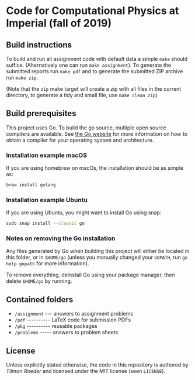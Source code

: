 # Code for Computational Physics at Imperial (fall of 2019)

## Build instructions

To build and run all assignment code with default data a simple `make` should suffice. (Alternatively
one can run `make assignment`). To generate the submitted reports run `make pdf` and to generate
the submitted ZIP archive run `make zip`.

(Note that the `zip` make target will create a zip with all files in the current directory, to generate
a tidy and small file, use `make clean zip`)


## Build prerequisites

This project uses Go. To build the go source, multiple open source compilers are available. See
[the Go website](https://golang.org) for more information on how to obtain a compiler for your
operating system and architecture.

### Installation example macOS

If you are using homebrew on macOs, the installation should be as simple as:
```bash
brew install golang
```

### Installation example Ubuntu

If you are using Ubuntu, you might want to install Go using snap:
```bash
sudo snap install --classic go
```

### Notes on removing the Go installation

Any files generated by Go when building this project will either be located in this folder, or in
`$HOME/go` (unless you manually changed your `GOPATH`, run `go help gopath` for more information).

To remove everything, deinstall Go using your package manager, then delete `$HOME/go` by running.


## Contained folders

- `/assignment` --- answers to assignment problems
- `/pdf` ---------- LaTeX code for submission PDFs
- `/pkg` ---------- reusable packages
- `/problems` ----- answers to problem sheets


## License

Unless explicitly stated otherwise, the code in this repository is authored by _Tilman Roeder_ and
licensed under the MIT license (seen `LICENSE`).
